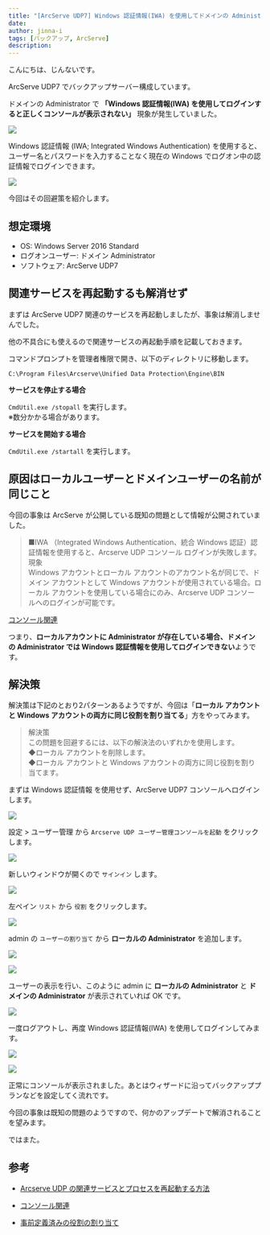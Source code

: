 ```yaml
---
title: "[ArcServe UDP7] Windows 認証情報(IWA) を使用してドメインの Administrator でログインするとコンソールが表示されない"
date: 
author: jinna-i
tags: [バックアップ, ArcServe]
description: 
---
```


こんにちは、じんないです。

ArcServe UDP7 でバックアップサーバー構成しています。

ドメインの Administrator で **「Windows 認証情報(IWA) を使用してログインすると正しくコンソールが表示されない」** 現象が発生していました。

![](images/001.png)

Windows 認証情報 (IWA; Integrated Windows Authentication) を使用すると、ユーザー名とパスワードを入力することなく現在の Windows でログオン中の認証情報でログインできます。

![](images/002.png)

今回はその回避策を紹介します。


## 想定環境

- OS: Windows Server 2016 Standard
- ログオンユーザー: ドメイン Administrator
- ソフトウェア: ArcServe UDP7


## 関連サービスを再起動するも解消せず

まずは ArcServe UDP7 関連のサービスを再起動しましたが、事象は解消しませんでした。

他の不具合にも使えるので関連サービスの再起動手順を記載しておきます。

コマンドプロンプトを管理者権限で開き、以下のディレクトリに移動します。

`C:\Program Files\Arcserve\Unified Data Protection\Engine\BIN`

**サービスを停止する場合**

`CmdUtil.exe /stopall` を実行します。  
※数分かかる場合があります。

**サービスを開始する場合**

`CmdUtil.exe /startall` を実行します。


## 原因はローカルユーザーとドメインユーザーの名前が同じこと

今回の事象は ArcServe が公開している既知の問題として情報が公開されていました。

> ■IWA （Integrated Windows Authentication、統合 Windows 認証）認証情報を使用すると、Arcserve UDP コンソール ログインが失敗します。  
> 現象  
> Windows アカウントとローカル アカウントのアカウント名が同じで、ドメイン アカウントとして Windows アカウントが使用されている場合。ローカル アカウントを使用している場合にのみ、Arcserve UDP コンソールへのログインが可能です。  

[コンソール関連](https://documentation.arcserve.com/Arcserve-UDP/Available/7.0/JPN/Bookshelf_Files/HTML/Update2/default.htm#Console_Related.htm)

つまり、**ローカルアカウントに Administrator が存在している場合、ドメインの Administrator では Windows 認証情報を使用してログインできない**ようです。

## 解決策

解決策は下記のとおり2パターンあるようですが、今回は「**ローカル アカウントと Windows アカウントの両方に同じ役割を割り当てる**」方をやってみます。

> 解決策  
> この問題を回避するには、以下の解決法のいずれかを使用します。  
> ◆ローカル アカウントを削除します。  
> ◆ローカル アカウントと Windows アカウントの両方に同じ役割を割り当てます。

まずは Windows 認証情報 を使用せず、ArcServe UDP7 コンソールへログインします。

![](images/003.png)

設定 > ユーザー管理 から `Arcserve UDP ユーザー管理コンソールを起動` をクリックします。

![](images/004.png)

新しいウィンドウが開くので `サインイン` します。

![](images/005.png)

左ペイン `リスト` から `役割` をクリックします。

![](images/006.png)

admin の `ユーザーの割り当て` から **ローカルの Administrator** を追加します。

![](images/007.png)

![](images/010.png)

ユーザーの表示を行い、このように admin に **ローカルの Administrator** と **ドメインの Administrator** が表示されていれば OK です。

![](images/008.png)

一度ログアウトし、再度 Windows 認証情報(IWA) を使用してログインしてみます。

![](images/002.png)

![](images/009.png)

正常にコンソールが表示されました。あとはウィザードに沿ってバックアッププランなどを設定してく流れです。

今回の事象は既知の問題のようですので、何かのアップデートで解消されることを望みます。

ではまた。

## 参考

- [Arcserve UDP の関連サービスとプロセスを再起動する方法](https://support.arcserve.com/s/article/209065226?language=ja)

- [コンソール関連](https://documentation.arcserve.com/Arcserve-UDP/Available/7.0/JPN/Bookshelf_Files/HTML/Update2/default.htm#Console_Related.htm)

- [事前定義済みの役割の割り当て](https://documentation.arcserve.com/Arcserve-UDP/Available/7.0/JPN/Bookshelf_Files/HTML/SolG/default.htm#UDPSolnGuide/udp_assign_predef_role.htm)

